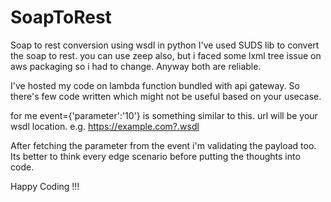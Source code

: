 # SoapToRest
Soap to rest conversion using wsdl in python
I've  used SUDS lib to convert the soap to rest. you can use zeep also, but i faced some lxml tree issue on aws packaging so i had to change. Anyway both are reliable.

I've hosted my code on lambda function bundled with api gateway. So there's few code written which might not be useful based on your usecase. 

for me event={'parameter':'10'} is something similar to this. 
url will be your wsdl location. e.g. https://example.com?.wsdl 

After fetching the parameter from the event i'm validating the payload too. Its better to think every edge scenario before putting the thoughts into code.

Happy Coding !!!

